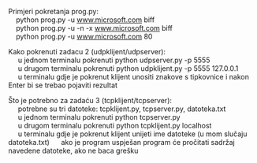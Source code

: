 Primjeri pokretanja prog.py:<br/>
    &nbsp;&nbsp;&nbsp;&nbsp;python prog.py -u www.microsoft.com biff<br/>
    &nbsp;&nbsp;&nbsp;&nbsp;python prog.py -u -n -x www.microsoft.com biff<br/> 
    &nbsp;&nbsp;&nbsp;&nbsp;python prog.py -u www.microsoft.com 80<br/>

Kako pokrenuti zadacu 2 (udpklijent/udpserver):<br/>
    &nbsp;&nbsp;&nbsp;&nbsp; u jednom terminalu pokrenuti python udpserver.py -p 5555 <br/>
    &nbsp;&nbsp;&nbsp;&nbsp; u drugom terminalu pokrenuti python udpklijent.py -p 5555 127.0.0.1 <br/>
    &nbsp;&nbsp;&nbsp;&nbsp; u terminalu gdje je pokrenut klijent unositi znakove s tipkovnice i nakon Enter bi se trebao pojaviti rezultat <br />

Što je potrebno za zadaću 3 (tcpklijent/tcpserver):<br />
    &nbsp;&nbsp;&nbsp;&nbsp; potrebne su tri datoteke: tcpklijent.py, tcpserver.py, datoteka.txt <br />
    &nbsp;&nbsp;&nbsp;&nbsp; u jednom terminalu pokrenuti python tcpserver.py <br />
    &nbsp;&nbsp;&nbsp;&nbsp; u drugom terminalu pokrenuti python tcpklijent.py localhost <br />
    &nbsp;&nbsp;&nbsp;&nbsp; u terminalu gdje je pokrenut klijent unijeti ime datoteke (u mom slučaju datoteka.txt)
    &nbsp;&nbsp;&nbsp;&nbsp; ako je program uspješan program će pročitati sadržaj navedene datoteke, ako ne baca grešku